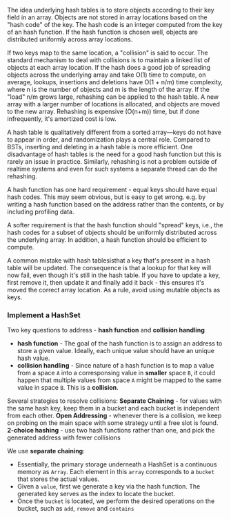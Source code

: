 The idea underlying hash tables is to store objects according to their key field in an array. Objects are not stored in array locations based on the "hash code" of the key. The hash code is an integer computed from the key of an hash function. If the hash function is chosen well, objects are distributed uniformly across array locations.

If two keys map to the same location, a "collision" is said to occur. The standard mechanism to deal with collisions is to maintain a linked list of objects at each array location. If the hash does a good job of spreading objects across the underlying array and take O(1) time to compute, on average, lookups, insertions and deletions have O(1 + n/m) time complexity, where n is the number of objects and m is the length of the array. If the "load" n/m grows large, rehashing can be applied to the hash table. A new array with a larger number of locations is allocated, and objects are moved to the new array. Rehashing is expensive (O(n+m)) time, but if done infrequently, it's amortized cost is low.

A hash table is qualitatively different from a sorted array—keys do not have to appear in order, and randomization plays a central role. Compared to BSTs, inserting and deleting in a hash table is more efficient. One disadvantage of hash tables is the need for a good hash function but this is rarely an issue in practice. Similarly, rehashing is not a problem outside of realtime systems and even for such systems a separate thread can do the rehashing.

A hash function has one hard requirement - equal keys should have equal hash codes. This may seem obvious, but is easy to get wrong. e.g. by writing a hash function based on the address rather than the contents, or by including profiling data.

A softer requirement is that the hash function should "spread" keys, i.e., the hash codes for a subset of objects should be uniformly distributed across the underlying array. In addition, a hash function should be efficient to compute.

A common mistake with hash tablesisthat a key that's present in a hash table will be updated. The consequence is that a lookup for that key will now fail, even though it's still in the hash table. If you have to update a key, first remove it, then update it and finally add it back - this ensures it's moved the correct array location. As a rule, avoid using mutable objects as keys.

### Implement a HashSet

Two key questions to address - **hash function** and **collision handling**

- **hash function** - The goal of the hash function is to assign an address to store a given value. Ideally, each unique value should have an unique hash value.
- **collision handling** - Since nature of a hash function is to map a value from a space `A` into a corresponsing value in **smaller** space `B`, it could happen that multiple values from space `A` might be mapped to the same value in space `B`. This is a **collision**.

Several strategies to resolve collisions:
**Separate Chaining** - for values with the same hash key, keep them in a bucket and each bucket is independent from each other.
**Open Addressing** - whenever there is a collision, we keep on probing on the main space with some strategy until a free slot is found.
**2-choice hashing** - use two hash functions rather than one, and pick the generated address with fewer collisions

We use **separate chaining**:

- Essentially, the primary storage underneath a HashSet is a continuous memory as `Array`. Each element in this `array` corresponds to a `bucket` that stores the actual values.
- Given a `value`, first we generate a key via the hash function. The generated key serves as the index to locate the bucket.
- Once the `bucket` is located, we perform the desired operations on the bucket, such as `add`, `remove` and `contains`
